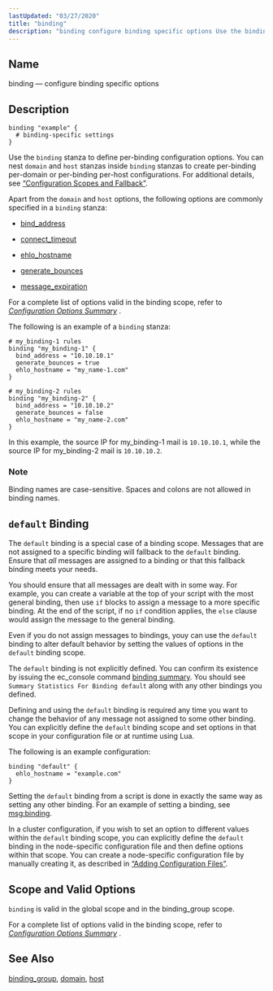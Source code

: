 ```yaml
---
lastUpdated: "03/27/2020"
title: "binding"
description: "binding configure binding specific options Use the binding stanza to define per binding configuration options You can nest domain and host stanzas inside binding stanzas to create per binding per domain or per binding per host configurations For additional details see Section 15 3 Configuration Scopes and Fallback Apart from..."
---
```


<a name="conf.ref.binding"></a> 
## Name

binding — configure binding specific options

<a name="idp23471200"></a> 
## Description

```
binding "example" {
  # binding-specific settings
}
```

Use the `binding` stanza to define per-binding configuration options. You can nest `domain` and `host` stanzas inside `binding` stanzas to create per-binding per-domain or per-binding per-host configurations. For additional details, see [“Configuration Scopes and Fallback”](/momentum/4/4-ecelerity-conf-fallback).

Apart from the `domain` and `host` options, the following options are commonly specified in a `binding` stanza:

*   [bind_address](/momentum/4/config/ref-bind-address)

*   [connect_timeout](/momentum/4/config/ref-connect-timeout)

*   [ehlo_hostname](/momentum/4/config/ref-ehlo-hostname)

*   [generate_bounces](/momentum/4/config/ref-generate-bounces)

*   [message_expiration](/momentum/4/config/ref-message-expiration)

For a complete list of options valid in the binding scope, refer to [*Configuration Options Summary*](/momentum/4/config-options-summary) .

The following is an example of a `binding` stanza:

```
# my_binding-1 rules
binding "my_binding-1" {
  bind_address = "10.10.10.1"
  generate_bounces = true
  ehlo_hostname = "my_name-1.com"
}

# my_binding-2 rules
binding "my_binding-2" {
  bind_address = "10.10.10.2"
  generate_bounces = false
  ehlo_hostname = "my_name-2.com"
}
```

In this example, the source IP for my_binding-1 mail is `10.10.10.1`, while the source IP for my_binding-2 mail is `10.10.10.2`.

### Note

Binding names are case-sensitive. Spaces and colons are not allowed in binding names.

<a name="conf.ref.binding.default"></a> 
## `default` Binding

The `default` binding is a special case of a binding scope. Messages that are not assigned to a specific binding will fallback to the `default` binding. Ensure that *all* messages are assigned to a binding or that this fallback binding meets your needs.

You should ensure that all messages are dealt with in some way. For example, you can create a variable at the top of your script with the most general binding, then use `if` blocks to assign a message to a more specific binding. At the end of the script, if no `if` condition applies, the `else` clause would assign the message to the general binding.

Even if you do not assign messages to bindings, youy can use the `default` binding to alter default behavior by setting the values of options in the `default` binding scope.

The `default` binding is not explicitly defined. You can confirm its existence by issuing the ec_console command [binding summary](/momentum/4/console-commands/binding-summary). You should see `Summary Statistics For Binding default` along with any other bindings you defined.

Defining and using the `default` binding is required any time you want to change the behavior of any message not assigned to some other binding. You can explicitly define the `default` binding scope and set options in that scope in your configuration file or at runtime using Lua.

The following is an example configuration:

```
binding "default" {
  ehlo_hostname = "example.com"
}
```

Setting the `default` binding from a script is done in exactly the same way as setting any other binding. For an example of setting a binding, see [msg:binding](/momentum/4/lua/ref-msg-binding).

In a cluster configuration, if you wish to set an option to different values within the `default` binding scope, you can explicitly define the `default` binding in the node-specific configuration file and then define options within that scope. You can create a node-specific configuration file by manually creating it, as described in [“Adding Configuration Files”](/momentum/4/conf-overview#conf.adding.configuration.files).

<a name="idp23504480"></a> 
## Scope and Valid Options

`binding` is valid in the global scope and in the binding_group scope.

For a complete list of options valid in the binding scope, refer to [*Configuration Options Summary*](/momentum/4/config-options-summary) .

<a name="idp23507856"></a> 
## See Also

[binding_group](/momentum/4/config/ref-binding-group), [domain](/momentum/4/config/ref-domain), [host](/momentum/4/config/ref-host)